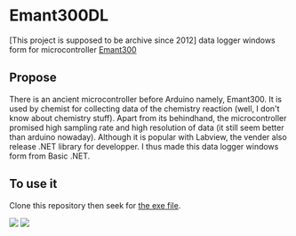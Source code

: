 # Emant300DL
 [This project is supposed to be archive since 2012] data logger windows form for microcontroller [Emant300](http://emant.com/251004.page)
## Propose
There is an ancient microcontroller before Arduino namely, Emant300. It is used by chemist for collecting data of the chemistry reaction (well, I don't know about chemistry stuff). Apart from its behindhand, the microcontroller promised high sampling rate and high resolution of data (it still seem better than arduino nowaday). Although it is popular with Labview, the vender also release .NET library for developper. I thus made this data logger windows form from Basic .NET. 
## To use it
Clone this repository then seek for [the exe file](./emanttest/bin/Debug/emanttest.exe). 

![](http://emant.com/image/EMANT300.jpg)
![](./app.PNG)
